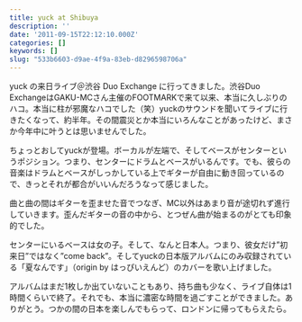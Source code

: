 ```yaml
---
title: yuck at Shibuya
description: ''
date: '2011-09-15T22:12:10.000Z'
categories: []
keywords: []
slug: "533b6603-d9ae-4f9a-83eb-d8296598706a"
---
```

yuck の来日ライブ＠渋谷 Duo Exchange に行ってきました。渋谷Duo ExchangeはGAKU-MCさん主催のFOOTMARKで来て以来、本当に久しぶりのハコ。本当に柱が邪魔なハコでした（笑）yuckのサウンドを聞いてライブに行きたくなって、約半年。その間震災とか本当にいろんなことがあったけど、まさか今年中に叶うとは思いませんでした。

ちょっとおしてyuckが登場。ボーカルが左端で、そしてベースがセンターというポジション。つまり、センターにドラムとベースがいるんです。でも、彼らの音楽はドラムとベースがしっかしている上でギターが自由に動き回っているので、きっとそれが都合がいいんだろうなって感じました。

曲と曲の間はギターを歪ませた音でつなぎ、MC以外はあまり音が途切れず進行していきます。歪んだギターの音の中から、とつぜん曲が始まるのがとても印象的でした。

センターにいるベースは女の子。そして、なんと日本人。つまり、彼女だけ”初来日”ではなく”come back”。そしてyuckの日本版アルバムにのみ収録されている「夏なんです」（origin by はっぴいえんど）のカバーを歌い上げました。

アルバムはまだ1枚しか出ていないこともあり、持ち曲も少なく、ライブ自体は1時間くらいで終了。それでも、本当に濃密な時間を過ごすことができました。ありがとう。つかの間の日本を楽しんでもらって、ロンドンに帰ってもらえたら。